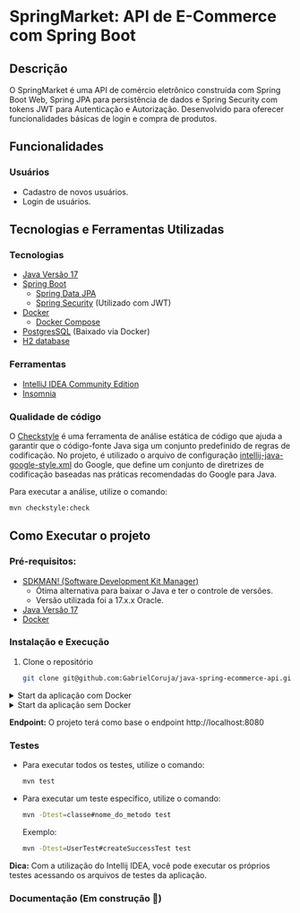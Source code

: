# SpringMarket: API de E-Commerce com Spring Boot

## Descrição

O SpringMarket é uma API de comércio eletrônico construída com Spring Boot Web, Spring JPA para
persistência de dados e Spring Security com tokens JWT para Autenticação e Autorização.
Desenvolvido para oferecer funcionalidades básicas de login e compra de produtos.

## Funcionalidades

### Usuários

- Cadastro de novos usuários.
- Login de usuários.

## Tecnologias e Ferramentas Utilizadas

### Tecnologias

- [Java Versão 17](https://www.oracle.com/java/technologies/javase/jdk17-archive-downloads.html)
- [Spring Boot](https://spring.io/projects/spring-boot)
    - [Spring Data JPA](https://spring.io/projects/spring-data-jpa)
    - [Spring Security](https://spring.io/projects/spring-security) (Utilizado com JWT)
- [Docker](https://docs.docker.com/engine/install/)
    - [Docker Compose](https://docs.docker.com/compose/)
- [PostgresSQL](https://www.postgresql.org/) (Baixado via Docker)
- [H2 database](https://www.h2database.com/html/main.html)

### Ferramentas

- [IntelliJ IDEA Community Edition](https://www.jetbrains.com/pt-br/idea/)
- [Insomnia](https://insomnia.rest/)

### Qualidade de código

O [Checkstyle](https://checkstyle.sourceforge.io/) é uma ferramenta de análise estática de código
que
ajuda a garantir que o código-fonte Java siga um conjunto predefinido de regras de codificação. No
projeto, é utilizado o
arquivo de
configuração [intellij-java-google-style.xml](https://github.com/google/styleguide/blob/gh-pages/intellij-java-google-style.xml)
do Google, que define um conjunto de diretrizes de codificação baseadas nas práticas recomendadas do
Google para Java.

Para executar a análise, utilize o comando:

```sh
mvn checkstyle:check
```

## Como Executar o projeto

### Pré-requisitos:

- [SDKMAN! (Software Development Kit Manager)](https://sdkman.io/)
    - Ótima alternativa para baixar o Java e ter o controle de versões.
    - Versão utilizada foi a 17.x.x Oracle.
- [Java Versão 17](https://www.oracle.com/java/technologies/javase/jdk17-archive-downloads.html)
- [Docker](https://docs.docker.com/engine/install/)

### Instalação e Execução

1. Clone o repositório
   ```sh
   git clone git@github.com:GabrielCoruja/java-spring-ecommerce-api.git
    ```

<details>
  <summary>Start da aplicação com Docker</summary>

2. Para subir a aplicação e o banco de dados, execute o comando:

    ```sh
    docker-compose up -d --build
    ```

Obs: Utilizando o docker os dados serão persistidos utilizando o PostgreSQL.

</details>

<details>
  <summary>Start da aplicação sem Docker</summary>

2. Instalação e compilação dos recursos necessários
   ```sh
   mvn install -DskipTests
   ```

3. Iniciar o banco de dados e a aplicação
   ```sh
   mvn spring-boot:run
   ```

Obs: Sem a utilização do docker os dados serão persistidos utilizando o banco em memória H2.

</details>

**Endpoint:** O projeto terá como base o endpoint http://localhost:8080

### Testes

- Para executar todos os testes, utilize o comando:

    ```sh
    mvn test
    ```

- Para executar um teste específico, utilize o comando:

   ```sh
   mvn -Dtest=classe#nome_do_metodo test
   ```

  Exemplo:

   ```sh
   mvn -Dtest=UserTest#createSuccessTest test
   ```

**Dica:** Com a utilização do Intellij IDEA, você pode executar os próprios testes acessando os
arquivos de testes da aplicação.

### Documentação (Em construção 🚧)
